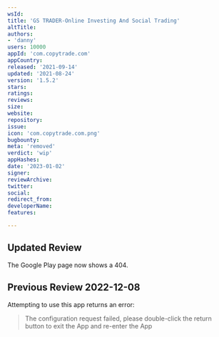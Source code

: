 ```yaml
---
wsId: 
title: 'GS TRADER-Online Investing And Social Trading'
altTitle: 
authors:
- 'danny'
users: 10000
appId: 'com.copytrade.com'
appCountry: 
released: '2021-09-14'
updated: '2021-08-24'
version: '1.5.2'
stars: 
ratings: 
reviews: 
size: 
website: 
repository: 
issue: 
icon: 'com.copytrade.com.png'
bugbounty: 
meta: 'removed'
verdict: 'wip'
appHashes: 
date: '2023-01-02'
signer: 
reviewArchive: 
twitter: 
social: 
redirect_from: 
developerName: 
features: 

---
```


## Updated Review 

The Google Play page now shows a 404.

## Previous Review 2022-12-08

Attempting to use this app returns an error:

> The configuration request failed, please double-click the return button to exit the App and re-enter the App
